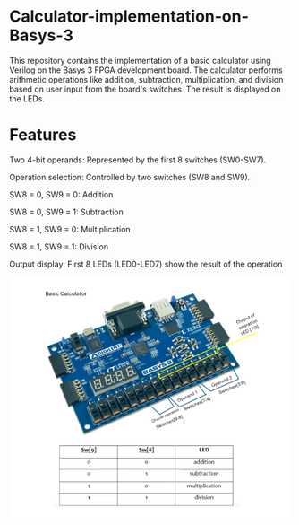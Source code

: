 # Calculator-implementation-on-Basys-3
This repository contains the implementation of a basic calculator using Verilog on the Basys 3 FPGA development board. The calculator performs arithmetic operations like addition, subtraction, multiplication, and division based on user input from the board's switches. The result is displayed on the LEDs.

# Features

Two 4-bit operands: Represented by the first 8 switches (SW0-SW7).

Operation selection: Controlled by two switches (SW8 and SW9).

SW8 = 0, SW9 = 0: Addition

SW8 = 0, SW9 = 1: Subtraction

SW8 = 1, SW9 = 0: Multiplication

SW8 = 1, SW9 = 1: Division

Output display: First 8 LEDs (LED0-LED7) show the result of the operation

![My Local Image](Image1.png)
